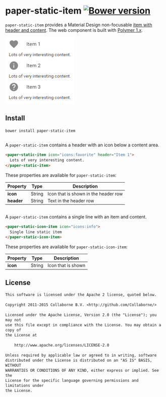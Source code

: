 paper-static-item [![Bower version](https://badge.fury.io/bo/paper-static-item.svg)](http://badge.fury.io/bo/paper-static-item)
=========

`paper-static-item` provides a Material Design non-focusable [item with header and content](https://www.google.com/design/spec/components/lists.html). The web component is built with [Polymer 1.x](https://www.polymer-project.org).

![Screenshot](/doc/screenshot.png "Screenshot")


## Install

`bower install paper-static-item`


## <paper-static-item>

A `paper-static-item` contains a header with an icon below a content area.

```html
<paper-static-item icon="icons:favorite" header="Item 1">
  Lots of very interesting content.
</paper-static-item>
```

These properties are available for `paper-static-item`:

Property   | Type    | Description
---------- | ------- | ----------------------------
**icon**   | String  | Icon that is shown in the header row
**header** | String  | Text in the header row


## <paper-static-item>

A `paper-static-item` contains a single line with an item and content.

```html
<paper-static-icon-item icon="icons:info">
  Single line static item
</paper-static-icon-item>
```

These properties are available for `paper-static-icon-item`:

Property   | Type    | Description
---------- | ------- | ----------------------------
**icon**   | String  | Icon that is shown


## License

    This software is licensed under the Apache 2 license, quoted below.

    Copyright 2011-2015 Collaborne B.V. <http://github.com/Collaborne/>

    Licensed under the Apache License, Version 2.0 (the "License"); you may not
    use this file except in compliance with the License. You may obtain a copy of
    the License at

        http://www.apache.org/licenses/LICENSE-2.0

    Unless required by applicable law or agreed to in writing, software
    distributed under the License is distributed on an "AS IS" BASIS, WITHOUT
    WARRANTIES OR CONDITIONS OF ANY KIND, either express or implied. See the
    License for the specific language governing permissions and limitations under
    the License.
    
